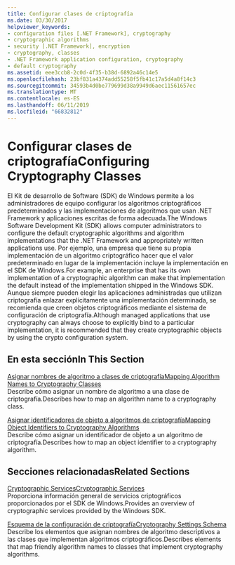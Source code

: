 ```yaml
---
title: Configurar clases de criptografía
ms.date: 03/30/2017
helpviewer_keywords:
- configuration files [.NET Framework], cryptography
- cryptographic algorithms
- security [.NET Framework], encryption
- cryptography, classes
- .NET Framework application configuration, cryptography
- default cryptography
ms.assetid: eee3ccb8-2c0d-4f35-b38d-6892a46c14e5
ms.openlocfilehash: 23bf831a4374add55258f5fb41c17a5d4a8f14c3
ms.sourcegitcommit: 34593b4d0be779699d38a9949d6aec11561657ec
ms.translationtype: MT
ms.contentlocale: es-ES
ms.lasthandoff: 06/11/2019
ms.locfileid: "66832812"
---
```

# <a name="configuring-cryptography-classes"></a><span data-ttu-id="bc9e9-102">Configurar clases de criptografía</span><span class="sxs-lookup"><span data-stu-id="bc9e9-102">Configuring Cryptography Classes</span></span>
<span data-ttu-id="bc9e9-103">El Kit de desarrollo de Software (SDK) de Windows permite a los administradores de equipo configurar los algoritmos criptográficos predeterminados y las implementaciones de algoritmos que usan .NET Framework y aplicaciones escritas de forma adecuada.</span><span class="sxs-lookup"><span data-stu-id="bc9e9-103">The Windows Software Development Kit (SDK) allows computer administrators to configure the default cryptographic algorithms and algorithm implementations that the .NET Framework and appropriately written applications use.</span></span>  <span data-ttu-id="bc9e9-104">Por ejemplo, una empresa que tiene su propia implementación de un algoritmo criptográfico hacer que el valor predeterminado en lugar de la implementación incluye la implementación en el SDK de Windows.</span><span class="sxs-lookup"><span data-stu-id="bc9e9-104">For example, an enterprise that has its own implementation of a cryptographic algorithm can make that implementation the default instead of the implementation shipped in the Windows SDK.</span></span> <span data-ttu-id="bc9e9-105">Aunque siempre pueden elegir las aplicaciones administradas que utilizan criptografía enlazar explícitamente una implementación determinada, se recomienda que creen objetos criptográficos mediante el sistema de configuración de criptografía.</span><span class="sxs-lookup"><span data-stu-id="bc9e9-105">Although managed applications that use cryptography can always choose to explicitly bind to a particular implementation, it is recommended that they create cryptographic objects by using the crypto configuration system.</span></span>  
  
## <a name="in-this-section"></a><span data-ttu-id="bc9e9-106">En esta sección</span><span class="sxs-lookup"><span data-stu-id="bc9e9-106">In This Section</span></span>  
 [<span data-ttu-id="bc9e9-107">Asignar nombres de algoritmo a clases de criptografía</span><span class="sxs-lookup"><span data-stu-id="bc9e9-107">Mapping Algorithm Names to Cryptography Classes</span></span>](../../../docs/framework/configure-apps/map-algorithm-names-to-cryptography-classes.md)  
 <span data-ttu-id="bc9e9-108">Describe cómo asignar un nombre de algoritmo a una clase de criptografía.</span><span class="sxs-lookup"><span data-stu-id="bc9e9-108">Describes how to map an algorithm name to a cryptography class.</span></span>  
  
 [<span data-ttu-id="bc9e9-109">Asignar identificadores de objeto a algoritmos de criptografía</span><span class="sxs-lookup"><span data-stu-id="bc9e9-109">Mapping Object Identifiers to Cryptography Algorithms</span></span>](../../../docs/framework/configure-apps/map-object-identifiers-to-cryptography-algorithms.md)  
 <span data-ttu-id="bc9e9-110">Describe cómo asignar un identificador de objeto a un algoritmo de criptografía.</span><span class="sxs-lookup"><span data-stu-id="bc9e9-110">Describes how to map an object identifier to a cryptography algorithm.</span></span>  
  
## <a name="related-sections"></a><span data-ttu-id="bc9e9-111">Secciones relacionadas</span><span class="sxs-lookup"><span data-stu-id="bc9e9-111">Related Sections</span></span>  
 [<span data-ttu-id="bc9e9-112">Cryptographic Services</span><span class="sxs-lookup"><span data-stu-id="bc9e9-112">Cryptographic Services</span></span>](../../../docs/standard/security/cryptographic-services.md)  
 <span data-ttu-id="bc9e9-113">Proporciona información general de servicios criptográficos proporcionados por el SDK de Windows.</span><span class="sxs-lookup"><span data-stu-id="bc9e9-113">Provides an overview of cryptographic services provided by the Windows SDK.</span></span>  
  
 [<span data-ttu-id="bc9e9-114">Esquema de la configuración de criptografía</span><span class="sxs-lookup"><span data-stu-id="bc9e9-114">Cryptography Settings Schema</span></span>](../../../docs/framework/configure-apps/file-schema/cryptography/index.md)  
 <span data-ttu-id="bc9e9-115">Describe los elementos que asignan nombres de algoritmo descriptivos a las clases que implementan algoritmos criptográficos.</span><span class="sxs-lookup"><span data-stu-id="bc9e9-115">Describes elements that map friendly algorithm names to classes that implement cryptography algorithms.</span></span>
